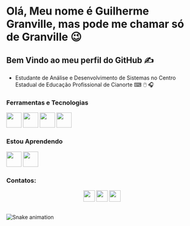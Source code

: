 #  Olá, Meu nome é Guilherme Granville, mas pode me chamar só de Granville 😉

## Bem Vindo ao meu perfil do GitHub ✍️         
            
- Estudante de Análise e Desenvolvimento de Sistemas no Centro Estadual de Educação Profissional de Cianorte ⌨ 🖱️ 🎧     

### Ferramentas e Tecnologias

<img src="https://cdn.jsdelivr.net/gh/devicons/devicon/icons/html5/html5-original.svg" width="40" height="40"/> <img src="https://cdn.jsdelivr.net/gh/devicons/devicon/icons/css3/css3-original.svg" width="40" height="40"/> <img src="https://cdn.jsdelivr.net/gh/devicons/devicon/icons/mysql/mysql-original.svg" width="40" height="40"/> <img src="https://cdn.jsdelivr.net/gh/devicons/devicon/icons/lua/lua-original.svg" width="40" height="40"/> 


### Estou Aprendendo

<img src="https://cdn.jsdelivr.net/gh/devicons/devicon/icons/javascript/javascript-original.svg" width="40" height="40"/> <img src="https://cdn.jsdelivr.net/gh/devicons/devicon/icons/nodejs/nodejs-original.svg" width="40" height="40"/>
 
 ### Contatos:
<div align="center"> 
<a href="https://instagram.com/gui_granville_" target="_blank"><img src="https://logodownload.org/wp-content/uploads/2017/04/instagram-logo.png" target="_blank" width="30px"></a> 
  <a href = "mailto:guilhermeggranville@gmail.com"><img src="https://logodownload.org/wp-content/uploads/2018/03/gmail-logo-16.png" target="_blank" width="30px"></a>
  <a href="https://www.linkedin.com/in/guilherme-gabriel-95737b277" target="_blank"><img src="https://img.shields.io/badge/-LinkedIn-%230077B5?style=for-the-badge&logo=linkedin&logoColor=white" target="_blank"width="30px"></a> 
</div>

##
  ![Snake animation](https://github.com/camilafernanda/camilafernanda/blob/output/github-contribution-grid-snake.svg)
  
